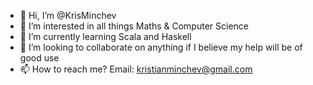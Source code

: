 - 👋 Hi, I’m @KrisMinchev
- 👀 I’m interested in all things Maths & Computer Science
- 🌱 I’m currently learning Scala and Haskell
- 💞️ I’m looking to collaborate on anything if I believe my help will be of good use
- 📫 How to reach me? Email: kristianminchev@gmail.com

<!---
KrisMinchev/KrisMinchev is a ✨ special ✨ repository because its `README.md` (this file) appears on your GitHub profile.
You can click the Preview link to take a look at your changes.
--->

